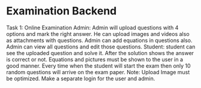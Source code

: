 # Examination Backend
Task 1: Online Examination Admin: Admin will upload questions with 4 options and mark the right answer. 
He can upload images and videos also as attachments with questions. 
Admin can add equations in questions also.  
Admin can view all questions and edit those questions.
Student: student can see the uploaded question and solve it. 
After the solution shows the answer is correct or not. Equations and pictures must be shown to the user in a good manner. 
Every time when the student will start the exam then only 10 random questions will arrive on the exam paper. 
 Note: Upload Image must be optimized. Make a separate login for the user and admin.

